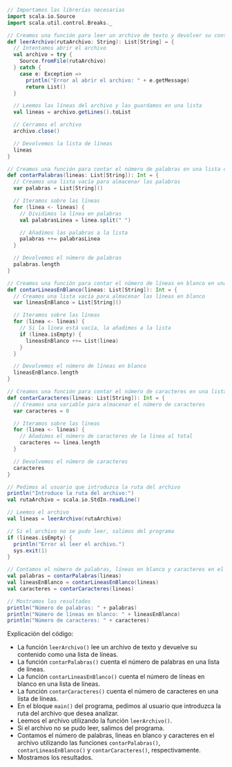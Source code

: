 ```scala
// Importamos las librerías necesarias
import scala.io.Source
import scala.util.control.Breaks._

// Creamos una función para leer un archivo de texto y devolver su contenido como una lista de líneas
def leerArchivo(rutaArchivo: String): List[String] = {
  // Intentamos abrir el archivo
  val archivo = try {
    Source.fromFile(rutaArchivo)
  } catch {
    case e: Exception =>
      println("Error al abrir el archivo: " + e.getMessage)
      return List()
  }

  // Leemos las líneas del archivo y las guardamos en una lista
  val lineas = archivo.getLines().toList

  // Cerramos el archivo
  archivo.close()

  // Devolvemos la lista de líneas
  lineas
}

// Creamos una función para contar el número de palabras en una lista de líneas
def contarPalabras(lineas: List[String]): Int = {
  // Creamos una lista vacía para almacenar las palabras
  var palabras = List[String]()

  // Iteramos sobre las líneas
  for (linea <- lineas) {
    // Dividimos la línea en palabras
    val palabrasLinea = linea.split(" ")

    // Añadimos las palabras a la lista
    palabras ++= palabrasLinea
  }

  // Devolvemos el número de palabras
  palabras.length
}

// Creamos una función para contar el número de líneas en blanco en una lista de líneas
def contarLineasEnBlanco(lineas: List[String]): Int = {
  // Creamos una lista vacía para almacenar las líneas en blanco
  var lineasEnBlanco = List[String]()

  // Iteramos sobre las líneas
  for (linea <- lineas) {
    // Si la línea está vacía, la añadimos a la lista
    if (linea.isEmpty) {
      lineasEnBlanco ++= List(linea)
    }
  }

  // Devolvemos el número de líneas en blanco
  lineasEnBlanco.length
}

// Creamos una función para contar el número de caracteres en una lista de líneas
def contarCaracteres(lineas: List[String]): Int = {
  // Creamos una variable para almacenar el número de caracteres
  var caracteres = 0

  // Iteramos sobre las líneas
  for (linea <- lineas) {
    // Añadimos el número de caracteres de la línea al total
    caracteres += linea.length
  }

  // Devolvemos el número de caracteres
  caracteres
}

// Pedimos al usuario que introduzca la ruta del archivo
println("Introduce la ruta del archivo:")
val rutaArchivo = scala.io.StdIn.readLine()

// Leemos el archivo
val lineas = leerArchivo(rutaArchivo)

// Si el archivo no se pudo leer, salimos del programa
if (lineas.isEmpty) {
  println("Error al leer el archivo.")
  sys.exit(1)
}

// Contamos el número de palabras, líneas en blanco y caracteres en el archivo
val palabras = contarPalabras(lineas)
val lineasEnBlanco = contarLineasEnBlanco(lineas)
val caracteres = contarCaracteres(lineas)

// Mostramos los resultados
println("Número de palabras: " + palabras)
println("Número de líneas en blanco: " + lineasEnBlanco)
println("Número de caracteres: " + caracteres)
```

Explicación del código:

* La función `leerArchivo()` lee un archivo de texto y devuelve su contenido como una lista de líneas.
* La función `contarPalabras()` cuenta el número de palabras en una lista de líneas.
* La función `contarLineasEnBlanco()` cuenta el número de líneas en blanco en una lista de líneas.
* La función `contarCaracteres()` cuenta el número de caracteres en una lista de líneas.
* En el bloque `main()` del programa, pedimos al usuario que introduzca la ruta del archivo que desea analizar.
* Leemos el archivo utilizando la función `leerArchivo()`.
* Si el archivo no se pudo leer, salimos del programa.
* Contamos el número de palabras, líneas en blanco y caracteres en el archivo utilizando las funciones `contarPalabras()`, `contarLineasEnBlanco()` y `contarCaracteres()`, respectivamente.
* Mostramos los resultados.